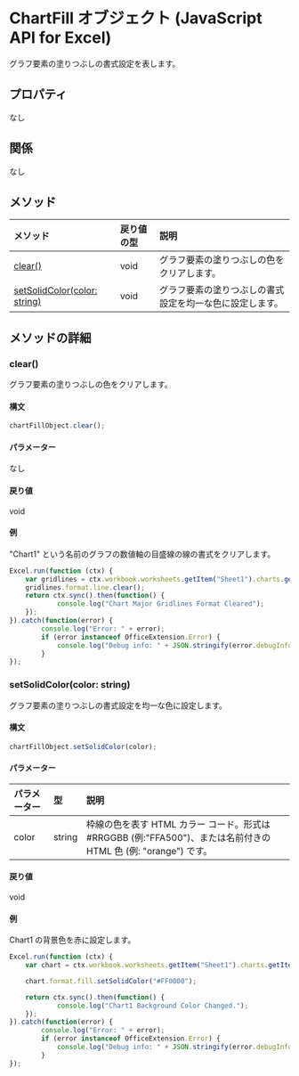 # <a name="chartfill-object-(javascript-api-for-excel)"></a>ChartFill オブジェクト (JavaScript API for Excel)

グラフ要素の塗りつぶしの書式設定を表します。

## <a name="properties"></a>プロパティ

なし

## <a name="relationships"></a>関係
なし


## <a name="methods"></a>メソッド

| メソッド           | 戻り値の型    |説明|
|:---------------|:--------|:----------|
|[clear()](#clear)|void|グラフ要素の塗りつぶしの色をクリアします。|
|[setSolidColor(color: string)](#setsolidcolorcolor-string)|void|グラフ要素の塗りつぶしの書式設定を均一な色に設定します。|

## <a name="method-details"></a>メソッドの詳細


### <a name="clear()"></a>clear()
グラフ要素の塗りつぶしの色をクリアします。

#### <a name="syntax"></a>構文
```js
chartFillObject.clear();
```

#### <a name="parameters"></a>パラメーター
なし

#### <a name="returns"></a>戻り値
void

#### <a name="examples"></a>例

"Chart1" という名前のグラフの数値軸の目盛線の線の書式をクリアします。

```js
Excel.run(function (ctx) { 
    var gridlines = ctx.workbook.worksheets.getItem("Sheet1").charts.getItem("Chart1").axes.valueaxis.majorGridlines;   
    gridlines.format.line.clear();
    return ctx.sync().then(function() {
            console.log("Chart Major Gridlines Format Cleared");
    });
}).catch(function(error) {
        console.log("Error: " + error);
        if (error instanceof OfficeExtension.Error) {
            console.log("Debug info: " + JSON.stringify(error.debugInfo));
        }
});
```

### <a name="setsolidcolor(color:-string)"></a>setSolidColor(color: string)
グラフ要素の塗りつぶしの書式設定を均一な色に設定します。

#### <a name="syntax"></a>構文
```js
chartFillObject.setSolidColor(color);
```

#### <a name="parameters"></a>パラメーター
| パラメーター    | 型   |説明|
|:---------------|:--------|:----------|
|color|string|枠線の色を表す HTML カラー コード。形式は #RRGGBB (例:"FFA500")、または名前付きの HTML 色 (例: "orange") です。|

#### <a name="returns"></a>戻り値
void

#### <a name="examples"></a>例

Chart1 の背景色を赤に設定します。

```js
Excel.run(function (ctx) { 
    var chart = ctx.workbook.worksheets.getItem("Sheet1").charts.getItem("Chart1"); 

    chart.format.fill.setSolidColor("#FF0000");

    return ctx.sync().then(function() {
            console.log("Chart1 Background Color Changed.");
    });
}).catch(function(error) {
        console.log("Error: " + error);
        if (error instanceof OfficeExtension.Error) {
            console.log("Debug info: " + JSON.stringify(error.debugInfo));
        }
});
```
